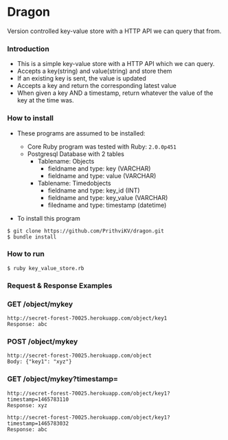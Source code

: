 # Dragon
Version controlled key-value store with a HTTP API we can query that from.

### Introduction

* This is a simple key-value store with a HTTP API which we can query. 
* Accepts a key(string) and value(string) and store them
* If an existing key is sent, the value is updated
* Accepts a key and return the corresponding latest value
* When given a key AND a timestamp, return whatever the value of the key at the time was.

### How to install

* These programs are assumed to be installed:
    * Core Ruby program was tested with Ruby: `2.0.0p451`
    * Postgresql Database with 2 tables
      * Tablename: Objects
        - fieldname and type: key (VARCHAR)
        - fieldname and type: value (VARCHAR)
      * Tablename: Timedobjects
        - fieldname and type: key_id (INT)
        - fieldname and type: key_value (VARCHAR)
        - filedname and type: timestamp (datetime)
      
* To install this program
```
$ git clone https://github.com/PrithviKV/dragon.git
$ bundle install
```
### How to run 
```
$ ruby key_value_store.rb
```
### Request & Response Examples
###  GET /object/mykey
  ```
  http://secret-forest-70025.herokuapp.com/object/key1
  Response: abc
  ```
###  POST /object/mykey
  ```
  http://secret-forest-70025.herokuapp.com/object
  Body: {"key1": "xyz"}
  ```
### GET /object/mykey?timestamp=
  ```
  http://secret-forest-70025.herokuapp.com/object/key1?timestamp=1465783110
  Response: xyz
  
  http://secret-forest-70025.herokuapp.com/object/key1?timestamp=1465783032
  Response: abc
  ```
  
